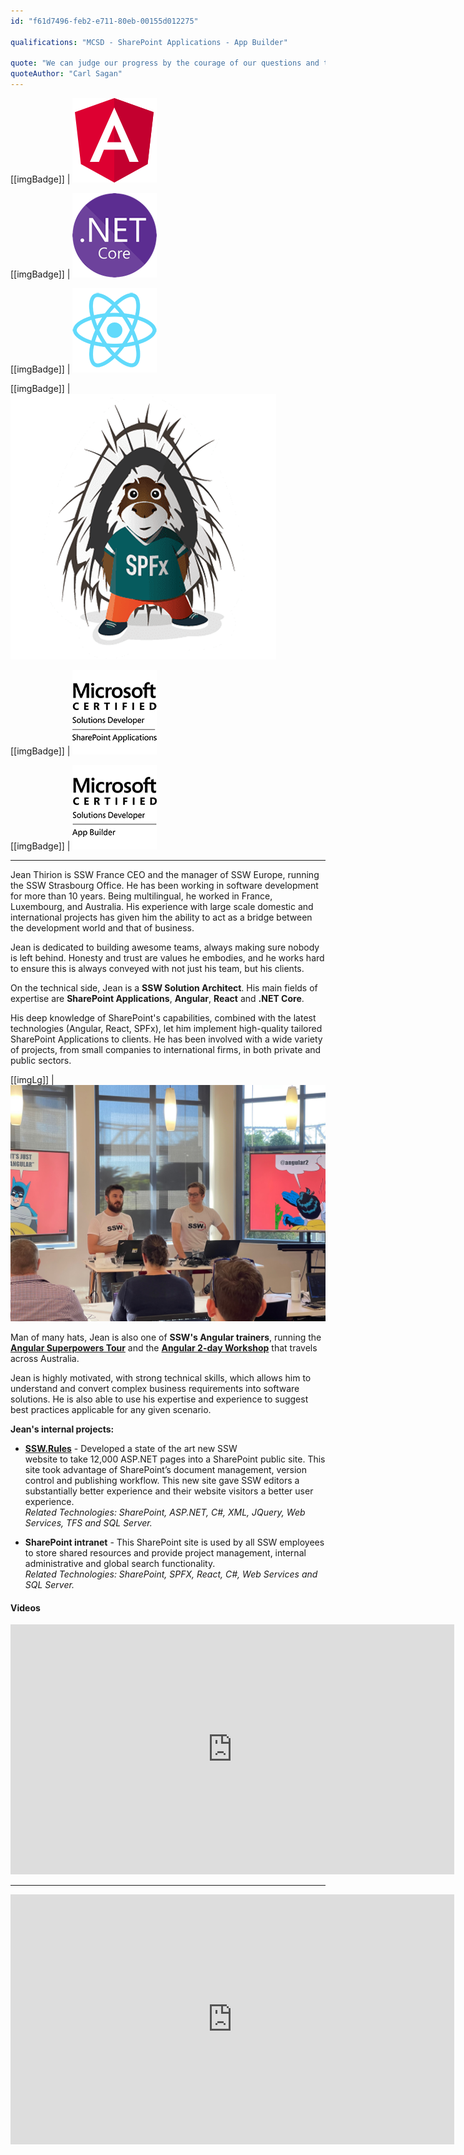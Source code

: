 ```yaml
---
id: "f61d7496-feb2-e711-80eb-00155d012275"

qualifications: "MCSD - SharePoint Applications - App Builder"

quote: "We can judge our progress by the courage of our questions and the depth of our answers, our willingness to embrace what is true rather than what feels good."
quoteAuthor: "Carl Sagan"
---
```


[[imgBadge]]
| ![angular.png](../badges/Developer-angular.png)

[[imgBadge]]
| ![dotnet-core.png](../badges/Developer-dotnet-core.png)

[[imgBadge]]
| ![images.png](../badges/Developer-react.png)

[[imgBadge]]
| ![images.png](../badges/Developer-sharepoint-spfx.png)

[[imgBadge]]
| ![MCSD_ShareApp_Blk.png](../badges/Certification-microsoft-developer-sharepoint.png)

[[imgBadge]]
| ![MCSD App Builder-logo-Blk.png](../badges/Certification-microsoft-developer-app-builder.png)

---

Jean Thirion is SSW France CEO and the manager of SSW Europe, running the SSW Strasbourg Office. He has been working in software development for more than 10 years. Being multilingual, he worked in France, Luxembourg, and Australia. His experience with large scale domestic and international projects has given him the ability to act as a bridge between the development world and that of business. 

Jean is dedicated to building awesome teams, always making sure nobody is left behind. Honesty and trust are values he embodies, and he works hard to ensure this is always conveyed with not just his team, but his clients.

On the technical side, Jean is a **SSW Solution Architect**. His main fields of expertise are **SharePoint Applications**, **Angular**, **React** and **.NET Core**.

His deep knowledge of SharePoint's capabilities, combined with the latest technologies (Angular, React, SPFx), let him implement high-quality tailored SharePoint Applications to clients. He has been involved with a wide variety of projects, from small companies to international firms, in both private and public sectors.

[[imgLg]]
| ![Jean and Brendan at the Angular Superpowers Tour - Brisbane](./Images/Bio/ssw-angular-superpowers-2021-B.jpg)

Man of many hats, Jean is also one of **SSW's Angular trainers**, running the **[Angular Superpowers Tour](https://www.ssw.com.au/ssw/Events/Training/Angular-Superpowers-Tour.aspx)** and the **[Angular 2-day Workshop](https://www.ssw.com.au/ssw/Events/Training/Angular-Workshop.aspx)** that travels across Australia.

Jean is highly motivated, with strong technical skills, which allows him to understand and convert complex business requirements into software solutions. He is also able to use his expertise and experience to suggest best practices applicable for any given scenario.

**Jean's internal projects:**

- **[SSW.Rules](https://rules.ssw.com.au/)** - Developed a state of the art new SSW website to take 12,000 ASP.NET pages into a SharePoint public site. This site took advantage of SharePoint’s document management, version control and publishing workflow. This new site gave SSW editors a substantially better experience and their website visitors a better user experience.  
   _Related Technologies: SharePoint, ASP.NET, C#, XML, JQuery, Web Services, TFS and SQL Server._

- **SharePoint intranet** - This SharePoint site is used by all SSW employees to store shared resources and provide project management, internal administrative and global search functionality.  
   _Related Technologies: SharePoint, SPFX, React, C#, Web Services and SQL Server._

#### Videos

<iframe width="710" height="400" src="https://www.youtube.com/embed/Mna0QBFB6CU" frameborder="0"></iframe>

---

<iframe width="710" height="400" src="https://www.youtube.com/embed/cEFYB9O1QpI" frameborder="0"></iframe>
